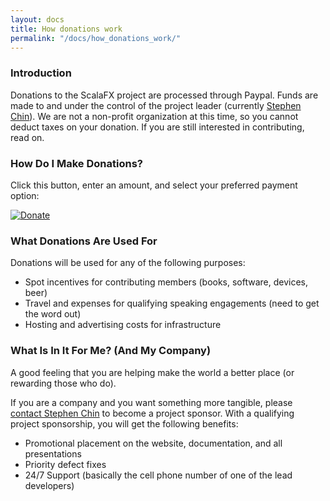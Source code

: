```yaml
---
layout: docs
title: How donations work
permalink: "/docs/how_donations_work/"
---
```


### Introduction

Donations to the ScalaFX project are processed through Paypal. 
Funds are made to and under the control of the project leader (currently [Stephen Chin](http://steveonjava.com/)). 
We are not a non-profit organization at this time, so you cannot deduct taxes on your donation. 
If you are still interested in contributing, read on.

### How Do I Make Donations?

Click this button, enter an amount, and select your preferred payment option:

<a href="https://www.paypal.com/cgi-bin/webscr?cmd=_s-xclick&hosted_button_id=QTHP3D2X4F3W4">
  <img src="https://www.paypal.com/en_US/i/btn/btn_donateCC_LG.gif" alt="Donate">
</a>

### What Donations Are Used For

Donations will be used for any of the following purposes:

* Spot incentives for contributing members (books, software, devices, beer)
* Travel and expenses for qualifying speaking engagements (need to get the word out)
* Hosting and advertising costs for infrastructure

### What Is In It For Me? (And My Company)

A good feeling that you are helping make the world a better place (or rewarding those who do).

If you are a company and you want something more tangible, please [contact Stephen Chin](http://steveonjava.com/) 
to become a project sponsor.  With a qualifying project sponsorship, you will get the following benefits:

* Promotional placement on the website, documentation, and all presentations
* Priority defect fixes
* 24/7 Support (basically the cell phone number of one of the lead developers)